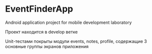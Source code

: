 # EventFinderApp
Android application project for mobile development laboratory

Проект находится в develop ветке

Unit-тестами покрыты модули events, notes, profile, содержащие 3 основные группы экранов приложения

